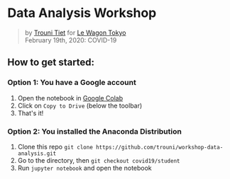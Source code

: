 # Data Analysis Workshop
> by [Trouni Tiet](https://linkedin.com/in/trouni) for [Le Wagon Tokyo](https://www.lewagon.com/tokyo)  
> February 19th, 2020: COVID-19

## How to get started:
### Option 1: You have a Google account
1. Open the notebook in [Google Colab](https://colab.research.google.com/github/trouni/workshop-data-analysis/blob/covid19/student/data_analysis_workshop.ipynb)
2. Click on `Copy to Drive` (below the toolbar)
3. That's it!

### Option 2: You installed the Anaconda Distribution
1. Clone this repo `git clone https://github.com/trouni/workshop-data-analysis.git`
2. Go to the directory, then `git checkout covid19/student`
3. Run `jupyter notebook` and open the notebook


